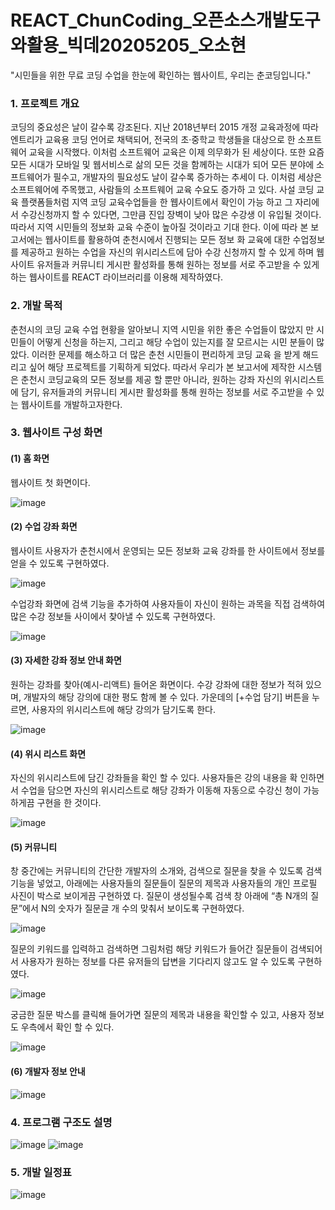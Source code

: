 # REACT_ChunCoding_오픈소스개발도구와활용_빅데20205205_오소현
"시민들을 위한 무료 코딩 수업을 한눈에 확인하는 웹사이트, 우리는 춘코딩입니다."

### 1. 프로젝트 개요
코딩의 중요성은 날이 갈수록 강조된다. 지난 2018년부터 2015 개정 교육과정에 따라 엔트리가 교육용 코딩 언어로 채택되어, 전국의 초·중학교 학생들을 대상으로 한 
소프트웨어 교육을 시작했다. 이처럼 소프트웨어 교육은 이제 의무화가 된 세상이다. 또한 요즘 모든 시대가 모바일 및 웹서비스로 삶의 모든 것을 함께하는 시대가 되어 모든 분야에 소프트웨어가 필수고, 개발자의 필요성도 날이 갈수록 증가하는 추세이
다. 이처럼 세상은 소프트웨어에 주목했고, 사람들의 소프트웨어 교육 수요도 증가하
고 있다. 사설 코딩 교육 플랫폼들처럼 지역 코딩 교육수업들을 한 웹사이트에서 확인이 가능
하고 그 자리에서 수강신청까지 할 수 있다면, 그만큼 진입 장벽이 낮아 많은 수강생
이 유입될 것이다. 따라서 지역 시민들의 정보화 교육 수준이 높아질 것이라고 기대
한다. 이에 따라 본 보고서에는 웹사이트를 활용하여 춘천시에서 진행되는 모든 정보
화 교육에 대한 수업정보를 제공하고 원하는 수업을 자신의 위시리스트에 담아 수강
신청까지 할 수 있게 하며 웹사이트 유저들과 커뮤니티 게시판 활성화를 통해 원하는 
정보를 서로 주고받을 수 있게 하는 웹사이트를 REACT 라이브러리를 이용해 제작하였다.

### 2. 개발 목적
춘천시의 코딩 교육 수업 현황을 알아보니 지역 시민을 위한 좋은 수업들이 많았지
만 시민들이 어떻게 신청을 하는지, 그리고 해당 수업이 있는지를 잘 모르시는 시민 
분들이 많았다. 이러한 문제를 해소하고 더 많은 춘천 시민들이 편리하게 코딩 교육
을 받게 해드리고 싶어 해당 프로젝트를 기획하게 되었다. 따라서 우리가 본 보고서에 제작한 시스템은 춘천시 코딩교육의 모든 정보를 제공
할 뿐만 아니라, 원하는 강좌 자신의 위시리스트에 담기, 유저들과의 커뮤니티 게시판 
활성화를 통해 원하는 정보를 서로 주고받을 수 있는 웹사이트를 개발하고자한다.

### 3. 웹사이트 구성 화면
#### (1) 홈 화면
웹사이트 첫 화면이다.

![image](https://user-images.githubusercontent.com/53892427/230782972-a6af9aeb-e401-4279-80a3-f75ef9f7a43d.png)

#### (2) 수업 강좌 화면
웹사이트 사용자가 춘천시에서 운영되는 모든 정보화 교육 강좌를 한 사이트에서 정보를 얻을 수 있도록 구현하였다.

![image](https://user-images.githubusercontent.com/53892427/230782989-fdf1309f-fd49-40c3-9f7b-2f3e7565cb63.png)

수업강좌 화면에 검색 기능을 추가하여 사용자들이 자신이 원하는 과목을 직접 검색하여 많은 수강 정보들 사이에서 찾아낼 수 있도록 구현하였다.

![image](https://user-images.githubusercontent.com/53892427/230783133-23dc038d-8b58-4a0b-a7ad-dfac07efe61e.png)

#### (3) 자세한 강좌 정보 안내 화면
원하는 강좌를 찾아(예시-리액트) 들어온 화면이다. 수강 강좌에 대한 정보가 적혀 있으며, 개발자의 해당 강의에 대한 평도 함께 볼 수 있다. 가운데의 [+수업 담기] 버튼을 누르면, 사용자의 위시리스트에 해당 강의가 
담기도록 한다.

![image](https://user-images.githubusercontent.com/53892427/230783171-39fb4cb3-1ab7-4ee8-986f-d61844c8ff39.png)

#### (4) 위시 리스트 화면
 자신의 위시리스트에 담긴 강좌들을 확인 할 수 있다. 사용자들은 강의 내용을 확
인하면서 수업을 담으면 자신의 위시리스트로 해당 강좌가 이동해 자동으로 수강신
청이 가능하게끔 구현을 한 것이다. 

![image](https://user-images.githubusercontent.com/53892427/230783187-027daa60-d4e0-4363-80fc-b785969c1ee9.png)


#### (5) 커뮤니티
 창 중간에는 커뮤니티의 간단한 개발자의 
소개와, 검색으로 질문을 찾을 수 있도록 검색 기능을 넣었고, 아래에는 사용자들의 
질문들이 질문의 제목과 사용자들의 개인 프로필 사진이 박스로 보이게끔 구현하였
다. 질문이 생성될수록 검색 창 아래에 “총 N개의 질문”에서 N의 숫자가 질문글 개
수의 맞춰서 보이도록 구현하였다.

![image](https://user-images.githubusercontent.com/53892427/230783219-ddcbbc02-d712-4753-892a-d06a0b1a1994.png)

질문의 
키워드를 입력하고 검색하면 그림처럼 해당 키워드가 들어간 질문들이 검색되어서 
사용자가 원하는 정보를 다른 유저들의 답변을 기다리지 않고도 알 수 있도록 
구현하였다.

![image](https://user-images.githubusercontent.com/53892427/230783231-95911ac0-b4ae-458b-930a-5cb7b2aabcfe.png)

궁금한 
질문 박스를 클릭해 들어가면 질문의 제목과 내용을 확인할 수 있고, 사용자 정보도 
우측에서 확인 할 수 있다. 

![image](https://user-images.githubusercontent.com/53892427/230783237-d25f84ae-fc13-4326-b150-7adc66d73da6.png)


#### (6) 개발자 정보 안내
![image](https://user-images.githubusercontent.com/53892427/230783278-a538096d-b2d6-45bf-bac2-aec21e918698.png)

### 4. 프로그램 구조도 설명
![image](https://user-images.githubusercontent.com/53892427/230783312-9da6ba49-2850-4ad1-aaf9-77db7533236b.png)
![image](https://user-images.githubusercontent.com/53892427/230783328-ff68b5e9-5a7a-49bb-9340-336871dafdf5.png)


### 5. 개발 일정표
![image](https://user-images.githubusercontent.com/53892427/230783382-14fddf84-4368-4d97-b636-a08c8fa2e47c.png)






